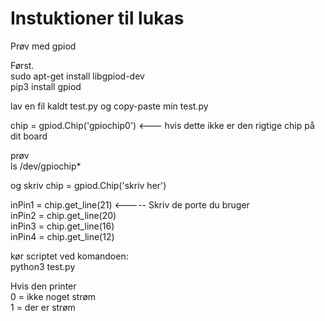 # Instuktioner til lukas

Prøv med gpiod

Først.  
sudo apt-get install libgpiod-dev  
pip3 install gpiod

lav en fil kaldt test.py og copy-paste min test.py

chip = gpiod.Chip('gpiochip0') <--- hvis dette ikke er den rigtige chip på dit board

prøv   
ls /dev/gpiochip*

og skriv chip = gpiod.Chip('skriv her')


inPin1 = chip.get_line(21) <----- Skriv de porte du bruger  
inPin2 = chip.get_line(20)  
inPin3 = chip.get_line(16)  
inPin4 = chip.get_line(12)  

kør scriptet ved komandoen:  
python3 test.py

Hvis den printer  
0 = ikke noget strøm  
1 = der er strøm  